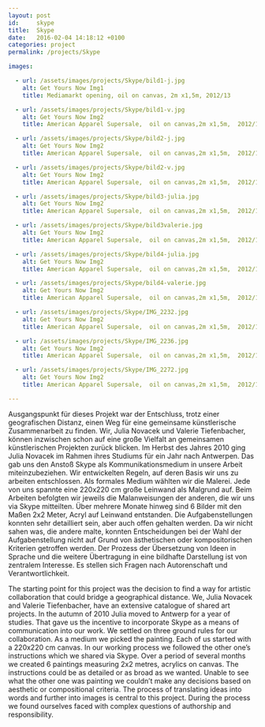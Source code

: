 ```yaml
---
layout: post
id:     skype
title:  Skype
date:   2016-02-04 14:18:12 +0100
categories: project
permalink: /projects/Skype

images:

  - url: /assets/images/projects/Skype/bild1-j.jpg
    alt: Get Yours Now Img1
    title: Mediamarkt opening, oil on canvas, 2m x1,5m, 2012/13

  - url: /assets/images/projects/Skype/bild1-v.jpg
    alt: Get Yours Now Img2
    title: American Apparel Supersale,  oil on canvas,2m x1,5m,  2012/13

  - url: /assets/images/projects/Skype/bild2-j.jpg
    alt: Get Yours Now Img2
    title: American Apparel Supersale,  oil on canvas,2m x1,5m,  2012/13

  - url: /assets/images/projects/Skype/bild2-v.jpg
    alt: Get Yours Now Img2
    title: American Apparel Supersale,  oil on canvas,2m x1,5m,  2012/13

  - url: /assets/images/projects/Skype/bild3-julia.jpg
    alt: Get Yours Now Img2
    title: American Apparel Supersale,  oil on canvas,2m x1,5m,  2012/13

  - url: /assets/images/projects/Skype/bild3valerie.jpg
    alt: Get Yours Now Img2
    title: American Apparel Supersale,  oil on canvas,2m x1,5m,  2012/13

  - url: /assets/images/projects/Skype/bild4-julia.jpg
    alt: Get Yours Now Img2
    title: American Apparel Supersale,  oil on canvas,2m x1,5m,  2012/13

  - url: /assets/images/projects/Skype/bild4-valerie.jpg
    alt: Get Yours Now Img2
    title: American Apparel Supersale,  oil on canvas,2m x1,5m,  2012/13

  - url: /assets/images/projects/Skype/IMG_2232.jpg
    alt: Get Yours Now Img2
    title: American Apparel Supersale,  oil on canvas,2m x1,5m,  2012/13

  - url: /assets/images/projects/Skype/IMG_2236.jpg
    alt: Get Yours Now Img2
    title: American Apparel Supersale,  oil on canvas,2m x1,5m,  2012/13

  - url: /assets/images/projects/Skype/IMG_2272.jpg
    alt: Get Yours Now Img2
    title: American Apparel Supersale,  oil on canvas,2m x1,5m,  2012/13

---
```

Ausgangspunkt für dieses Projekt war der Entschluss, trotz einer geografischen Distanz, einen Weg für eine gemeinsame künstlerische Zusammenarbeit zu finden.
Wir, Julia Novacek und Valerie Tiefenbacher, können inzwischen schon auf eine große Vielfalt an gemeinsamen künstlerischen Projekten zurück blicken. Im Herbst des Jahres 2010 ging Julia Novacek im Rahmen ihres Studiums für ein Jahr nach Antwerpen.
Das gab uns den Anstoß Skype als Kommunikationsmedium in unsere Arbeit miteinzubeziehen.
Wir entwickelten Regeln, auf deren Basis wir uns zu arbeiten entschlossen. Als formales Medium wählten wir die Malerei. Jede von uns spannte eine 220x220 cm große Leinwand als Malgrund auf. Beim Arbeiten befolgten wir jeweils die Malanweisungen der anderen, die wir uns via Skype mitteilten.
Über mehrere Monate hinweg sind 6 Bilder mit den Maßen 2x2 Meter, Acryl auf Leinwand entstanden. Die Aufgabenstellungen konnten sehr detailliert sein, aber auch offen gehalten werden. Da wir nicht sahen was, die andere malte, konnten Entscheidungen bei der Wahl der Aufgabenstellung nicht auf Grund von ästhetischen oder kompositorischen Kriterien getroffen werden.
Der Prozess der Übersetzung von Ideen in Sprache und die weitere Übertragung in eine bildhafte Darstellung ist von zentralem Interesse. Es stellen sich Fragen nach Autorenschaft und Verantwortlichkeit.

The starting point for this project was the decision to find a way for artistic collaboration that could bridge a geographical distance.
We, Julia Novacek and Valerie Tiefenbacher, have an extensive catalogue of shared art projects. In the autumn of 2010 Julia moved to Antwerp for a year of studies.
That gave us the incentive to incorporate Skype as a means of communication into our work.
We settled on three ground rules for our collaboration. As a medium we picked the painting. Each of us started with a 220x220 cm canvas. In our working process we followed the other one’s instructions which we shared via Skype.
Over a period of several months we created 6 paintings measuring 2x2 metres, acrylics on canvas. The instructions could be as detailed or as broad as we wanted. Unable to see what the other one was painting we couldn’t make any decisions based on aesthetic or compositional criteria.
The process of translating ideas into words and further into images is central to this project. During the process we found ourselves faced with complex questions of authorship and responsibility.
